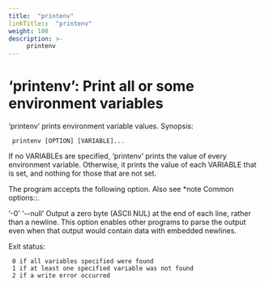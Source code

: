 ```yaml
---
title:  "printenv"
linkTitle::  "printenv"
weight: 100
description: >-
     printenv
---
```


# ‘printenv’: Print all or some environment variables

‘printenv’ prints environment variable values.
Synopsis:

``` 
 printenv [OPTION] [VARIABLE]...
```

If no VARIABLEs are specified, ‘printenv’ prints the value of every
environment variable. Otherwise, it prints the value of each VARIABLE
that is set, and nothing for those that are not set.

The program accepts the following option. Also see \*note Common
options::.

‘-0’ ‘--null’ Output a zero byte (ASCII NUL) at the end of each line,
rather than a newline. This option enables other programs to parse the
output even when that output would contain data with embedded newlines.

Exit status:

``` 
 0 if all variables specified were found
 1 if at least one specified variable was not found
 2 if a write error occurred
```

